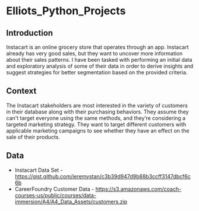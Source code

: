 # Elliots_Python_Projects

## Introduction
Instacart is an online grocery store that operates through an app. Instacart already has very good sales, but they want to uncover more information about their sales patterns. I have been tasked with performing an initial data and exploratory analysis of some of their data in order to derive insights and suggest strategies for better segmentation based on the provided criteria.

## Context
The Instacart stakeholders are most interested in the variety of customers in their database along with their purchasing behaviors. They assume they can't target everyone using the same methods, and they’re considering a targeted marketing strategy. They want to target different customers with applicable marketing campaigns to see whether they have an effect on the sale of their products.

## Data
- Instacart Data Set - https://gist.github.com/jeremystan/c3b39d947d9b88b3ccff3147dbcf6c6b
- CareerFoundry Customer Data - https://s3.amazonaws.com/coach-courses-us/public/courses/data-immersion/A4/A4_Data_Assets/customers.zip

